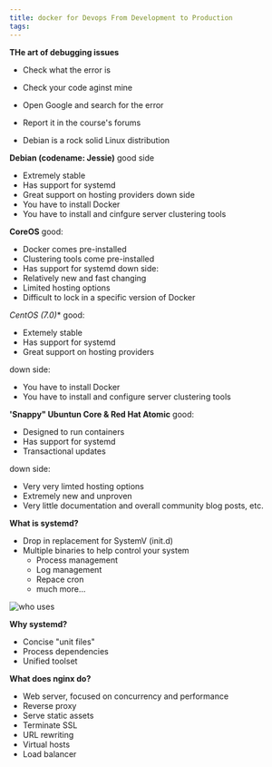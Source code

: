 ```yaml
---
title: docker for Devops From Development to Production
tags:
---
```

**THe art of debugging issues**
- Check what the error is
- Check your code aginst mine
- Open Google and search for the error
- Report it in the course's forums

- Debian is a rock solid Linux distribution

**Debian (codename: Jessie)**
good side
- Extremely stable
- Has support for systemd
- Great support on hosting providers
down side
- You have to install Docker
- You have to install and cinfgure server clustering tools

**CoreOS**
good:
- Docker comes pre-installed
- Clustering tools come pre-installed
- Has support for systemd
down side:
- Relatively new and fast changing
- Limited hosting options
- Difficult to lock in a specific version of Docker

**CentOS (7.0*)**
good:
- Extemely stable
- Has support for systemd
- Great support on hosting providers

down side:
- You have to install Docker
- You have to install and configure server clustering tools

**'Snappy" Ubuntun Core & Red Hat Atomic**
good:
- Designed to run containers
- Has support for systemd
- Transactional updates

down side:
- Very very limted hosting options
- Extremely new and unproven
- Very little documentation and overall community blog posts, etc.

**What is systemd?**
- Drop in replacement for SystemV (init.d)
- Multiple binaries to help control your system
  - Process management
  - Log management
  - Repace cron
  - much more...

![who uses](https://i.imgur.com/EGx3QeV.png)

**Why systemd?**
- Concise "unit files"
- Process dependencies
- Unified toolset

**What does nginx do?**
- Web server, focused on concurrency and performance
- Reverse proxy
- Serve static assets
- Terminate SSL
- URL rewriting
- Virtual hosts
- Load balancer


